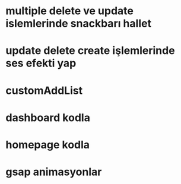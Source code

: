 
# multiple delete ve update islemlerinde snackbarı hallet
# update delete create işlemlerinde ses efekti yap

# customAddList
 
# dashboard kodla
# homepage kodla
# gsap animasyonlar